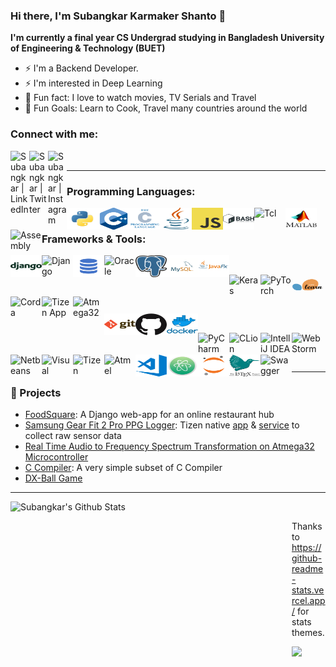 ### Hi there, I'm Subangkar Karmaker Shanto 👋

**I'm currently a final year CS Undergrad studying in Bangladesh University of Engineering & Technology (BUET)**
- ⚡  I'm a Backend Developer.
- ⚡  I'm interested in Deep Learning
- 👯 Fun fact: I love to watch movies, TV Serials and Travel
- 🥅 Fun Goals: Learn to Cook, Travel many countries around the world
<!--- - 🌱 🤣
--->

### Connect with me:
[<img align="left" alt="Subangkar | LinkedIn" width="30px" src="https://cdn.jsdelivr.net/npm/simple-icons@v3/icons/linkedin.svg" />][linkedin]
[<img align="left" alt="Subangkar | Twitter" width="30px" src="https://cdn.jsdelivr.net/npm/simple-icons@v3/icons/twitter.svg" />][twitter]
[<img align="left" alt="Subangkar | Instagram" width="30px" src="https://cdn.jsdelivr.net/npm/simple-icons@v3/icons/instagram.svg" />][instagram]
<!---
[<img align="left" alt="Subangkar" width="30px" src="https://raw.githubusercontent.com/iconic/open-iconic/master/svg/globe.svg" />][website]
[<img align="left" alt="Subangkar | YouTube" width="30px" src="https://cdn.jsdelivr.net/npm/simple-icons@v3/icons/youtube.svg" />][youtube]
-->
<br />
  
---

### Programming Languages:
[<img align="left" alt="Python" width="50px" height="35px" src="https://github.com/github/explore/blob/master/topics/python/python.png?raw=true" />](https://www.python.org/)
[<img align="left" alt="C++" width="50px" height="35px" src="https://github.com/github/explore/blob/master/topics/cpp/cpp.png?raw=true" />](http://www.cplusplus.com/)
[<img align="left" alt="C" width="50px" height="35px" src="https://github.com/github/explore/blob/master/topics/c/c.png?raw=true" />](https://en.wikipedia.org/wiki/C_(programming_language))
[<img align="left" alt="Java" width="50px" height="35px" src="https://github.com/github/explore/blob/master/topics/java/java.png?raw=true" />](https://www.java.com/)
[<img align="left" alt="JavaScript" width="50px" height="35px" src="https://github.com/github/explore/blob/master/topics/javascript/javascript.png?raw=true" />](https://www.javascript.com/)
[<img align="left" alt="Bash" width="50px" height="35px" src="https://github.com/github/explore/blob/master/topics/bash/bash.png?raw=true" />](https://www.gnu.org/software/bash/)
[<img align="left" alt="Tcl" width="50px" height="35px" src="https://www.tcl.tk/images/pwrdLogo200.gif" />](https://www.tcl.tk/)
[<img align="left" alt="Matlab" width="50px" height="35px" src="https://github.com/github/explore/blob/master/topics/matlab/matlab.png?raw=true" />](https://www.mathworks.com/products/matlab.html)
[<img align="left" alt="Assembly" width="50px" height="35px" src="https://i.ibb.co/9wythsn/image.png" />](https://jbwyatt.com/253/emu/asm_tutorial_01.html)
<br />
    
### Frameworks & Tools:
[<img align="left" alt="Django" width="50px" height="35px" src="https://github.com/github/explore/blob/master/topics/django/django.png?raw=true" />](https://www.djangoproject.com/)
[<img align="left" alt="Django REST Framework" width="50px" height="35px" src="https://www.django-rest-framework.org/img/logo.png" />](https://www.django-rest-framework.org/)
[<img align="left" alt="SQL" width="50px" height="35px" src="https://github.com/github/explore/blob/master/topics/sql/sql.png?raw=true" />](https://en.wikipedia.org/wiki/SQL)
[<img align="left" alt="Oracle Database" width="50px" height="35px" height="26px" src="https://i.ibb.co/wdRd4Gp/image.png" />](https://www.oracle.com/database/technologies/)
[<img align="left" alt="PostgreSQL" width="50px" height="35px" src="https://github.com/github/explore/blob/master/topics/postgresql/postgresql.png?raw=true" />](https://www.postgresql.org/)
[<img align="left" alt="MySQL" width="50px" height="35px" src="https://github.com/github/explore/blob/master/topics/mysql/mysql.png?raw=true" />](https://www.mysql.com/)
[<img align="left" alt="JavaFx" width="50px" height="35px" src="https://github.com/github/explore/blob/master/topics/javafx/javafx.png?raw=true" />](https://www.oracle.com/java/technologies/javase/javafx-overview.html)
<br />

[<img align="left" alt="Keras" width="50px" height="35px" src="https://keras.io/img/logo.png" />](https://keras.io/)
[<img align="left" alt="PyTorch" width="50px" height="35px" src="https://github.com/pytorch/pytorch/raw/master/docs/source/_static/img/pytorch-logo-dark.png" />](https://pytorch.org/)
[<img align="left" alt="Scikit Learn" width="50px" height="35px" src="https://github.com/github/explore/blob/master/topics/scikit-learn/scikit-learn.png?raw=true" />](https://scikit-learn.org/)
[<img align="left" alt="Corda" width="50px" height="35px" src="https://i.ibb.co/30MHCtn/image.png" />](https://www.corda.net/)
<br />

[<img align="left" alt="Tizen App Development" width="50px" height="35px" src="https://i.ibb.co/FDGfMqR/image.png" />](https://developer.tizen.org/)
[<img align="left" alt="Atmega32 Microcontroller interfacing" width="50px" height="35px" src="https://i.ibb.co/ZKLWdJH/image.png" />](https://www.microchip.com/wwwproducts/ATmega32)
<br />

[<img align="left" alt="Git" width="50px" height="35px" src="https://github.com/github/explore/blob/master/topics/git/git.png?raw=true" />](https://git-scm.com/)
[<img align="left" alt="GitHub" width="50px" height="35px" src="https://github.com/github/explore/blob/master/topics/github/github.png?raw=true" />](https://github.com/)
[<img align="left" alt="Docker" width="50px" height="35px" src="https://github.com/github/explore/blob/master/topics/docker/docker.png?raw=true" />](http://docker.io/)
<br />

[<img align="left" alt="PyCharm" width="50px" height="35px" src="https://i.ibb.co/whg19gH/image.png" />](https://www.jetbrains.com/pycharm/)
[<img align="left" alt="CLion" width="50px" height="35px" src="https://i.ibb.co/7p8C6VD/image.png" />](https://www.jetbrains.com/clion/)
[<img align="left" alt="IntelliJ IDEA" width="50px" height="35px" src="https://i.ibb.co/jyM4454/image.png" />](https://www.jetbrains.com/idea/)
[<img align="left" alt="WebStorm" width="50px" height="35px" src="https://i.ibb.co/j68JC7v/image.png" />](https://www.jetbrains.com/webstorm/)
[<img align="left" alt="Netbeans" width="50px" height="35px" src="https://i.ibb.co/dJLzgvG/netbeans-logo-21.png" />](https://netbeans.org/)
[<img align="left" alt="Visual Studio" width="50px" height="35px" src="https://i.ibb.co/nc0QqHt/image.png" />](https://visualstudio.microsoft.com/)
[<img align="left" alt="Tizen Studio" width="50px" height="35px" src="https://i.ibb.co/xDtQpH3/image.png" />](https://developer.tizen.org/development/tizen-studio/overview)
[<img align="left" alt="Atmel Studio" width="50px" height="35px" src="https://i.ibb.co/RNTkTX3/image.png" />](https://www.microchip.com/mplab/avr-support/atmel-studio-7)
[<img align="left" alt="Visual Studio Code" width="50px" height="35px" src="https://github.com/github/explore/blob/master/topics/visual-studio-code/visual-studio-code.png?raw=true" />](https://code.visualstudio.com/)
[<img align="left" alt="Atom" width="50px" height="35px" src="https://github.com/github/explore/blob/master/topics/atom/atom.png?raw=true" />](https://atom.io/)
[<img align="left" alt="Jupyter Notebook" width="50px" height="35px" src="https://github.com/github/explore/blob/master/topics/jupyter-notebook/jupyter-notebook.png?raw=true" />](https://jupyter.org/)
<br />

[<img align="left" alt="LaTex" width="50px" height="35px" src="https://github.com/github/explore/blob/master/topics/latex/latex.png?raw=true" />](https://www.latex-project.org/)
[<img align="left" alt="Swagger" width="50px" height="35px" src="https://i.ibb.co/Jr1jsfR/image.png" />](https://swagger.io/)
<br />

---

### 📕 Projects
- [FoodSquare](https://github.com/Subangkar/Foodsquare-Web-App): A Django web-app for an online restaurant hub
- [Samsung Gear Fit 2 Pro PPG Logger](https://github.com/Subangkar/Tizen-Sensor-Raw-Data-Saving-Service): Tizen native [app](https://github.com/Subangkar/Gear-Fit-2-Sensor-Raw-Data-Sync) & [service](https://github.com/Subangkar/Tizen-Sensor-Raw-Data-Saving-Service) to collect raw sensor data
- [Real Time Audio to Frequency Spectrum Transformation on Atmega32 Microcontroller](https://github.com/Subangkar/Real-Time-Audio-to-Frequency-Spectrum-Transformation-on-Atmega32)
- [C Compiler](https://github.com/Subangkar/Compiler-CSE-310-BUET): A very simple subset of C Compiler
- [DX-Ball Game](https://github.com/Subangkar/DX-Ball-iGraphics-Project-BUET)

---

<img align="left" height="250px" width="450px" alt="Subangkar's Github Stats" src="https://github-readme-stats.vercel.app/api?username=Subangkar&show_icons=true&hide_border=true&theme=radical&count_private=true" />
<!--
<img align="left" height="250px" width="400px" alt="Topmost Used Languages" src="https://github-readme-stats.vercel.app/api/top-langs/?username=Subangkar&layout=compact&hide_border=true&theme=radical" />
-->
<br />
  
Thanks to https://github-readme-stats.vercel.app/ for stats themes.

  
  
![](https://komarev.com/ghpvc/?username=Subangkar)


[website]: https://sites.google.com/Subangkar
[twitter]: https://twitter.com/Subangkar_Kr
[youtube]: https://www.youtube.com/channel/UCZXpAN0rFHIsnGfvvAgRXgA
[instagram]: https://www.instagram.com/subangkar.karmaker
[linkedin]: https://www.linkedin.com/in/subangkar-karmaker


<!--
**Subangkar/Subangkar** is a ✨ _special_ ✨ repository because its `README.md` (this file) appears on your GitHub profile.

Here are some ideas to get you started:

- 🔭 I’m currently working on ...
- 🌱 I’m currently learning ...
- 👯 I’m looking to collaborate on ...
- 🤔 I’m looking for help with ...
- 💬 Ask me about ...
- 📫 How to reach me: ...
- 😄 Pronouns: ...
- ⚡ Fun fact: ...
-->
